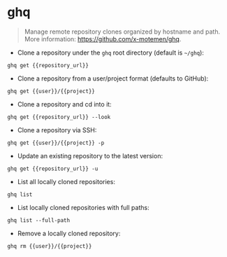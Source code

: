 # ghq

> Manage remote repository clones organized by hostname and path.
> More information: <https://github.com/x-motemen/ghq>.

- Clone a repository under the `ghq` root directory (default is `~/ghq`):

`ghq get {{repository_url}}`

- Clone a repository from a user/project format (defaults to GitHub):

`ghq get {{user}}/{{project}}`

- Clone a repository and cd into it:

`ghq get {{repository_url}} --look`

- Clone a repository via SSH:

`ghq get {{user}}/{{project}} -p`

- Update an existing repository to the latest version:

`ghq get {{repository_url}} -u`

- List all locally cloned repositories:

`ghq list`

- List locally cloned repositories with full paths:

`ghq list --full-path`

- Remove a locally cloned repository:

`ghq rm {{user}}/{{project}}`

